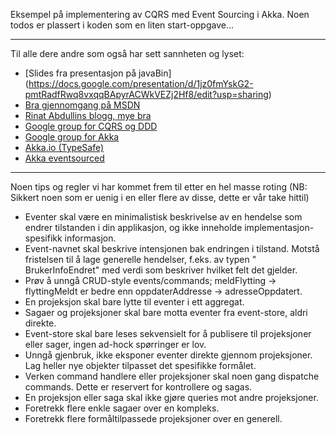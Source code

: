 Eksempel på implementering av CQRS med Event Sourcing i Akka. Noen todos er plassert i koden som en liten start-oppgave...

* * *
Til alle dere andre som også har sett sannheten og lyset:
*   [Slides fra presentasjon på javaBin] (https://docs.google.com/presentation/d/1jz0fmYskG2-pmtRadfRwq8vxqqBApyrACWkVEZj2Hf8/edit?usp=sharing)
*   [Bra gjennomgang på MSDN](http://msdn.microsoft.com/en-us/library/jj554200.aspx) 
*   [Rinat Abdullins blogg, mye bra](http://abdullin.com/) 
*   [Google group for CQRS og DDD](https://groups.google.com/forum/?fromgroups#!forum/dddcqrs) 
*   [Google group for Akka](https://groups.google.com/forum/?fromgroups#!forum/akka-user) 
*   [Akka.io (TypeSafe)](http://akka.io/)
*   [Akka eventsourced](https://github.com/eligosource/eventsourced)

* * *
Noen tips og regler vi har kommet frem til etter en hel masse roting (NB: Sikkert noen som er uenig i en eller flere av disse, dette er vår take hittil)

*   Eventer skal være en minimalistisk beskrivelse av en hendelse som endrer tilstanden i din applikasjon, og ikke inneholde implementasjon-spesifikk informasjon.
*   Event-navnet skal beskrive intensjonen bak endringen i tilstand. Motstå fristelsen til å lage generelle hendelser, f.eks. av typen " BrukerInfoEndret" med verdi som beskriver hvilket felt det gjelder.
*   Prøv å unngå CRUD-style events/commands; meldFlytting -> flyttingMeldt er bedre enn oppdaterAddresse -> adresseOppdatert.
*   En projeksjon skal bare lytte til eventer i ett aggregat.
*   Sagaer og projeksjoner skal bare motta eventer fra event-store, aldri direkte.
*   Event-store skal bare leses sekvensielt for å publisere til projeksjoner eller sager, ingen ad-hock spørringer er lov.
*   Unngå gjenbruk, ikke eksponer eventer direkte gjennom projeksjoner. Lag heller nye objekter tilpasset det spesifikke formålet.
*   Verken command handlere eller projeksjoner skal noen gang dispatche commands. Dette er reservert for kontrollere og sagas.
*   En projeksjon eller saga skal ikke gjøre queries mot andre projeksjoner.
*   Foretrekk flere enkle sagaer over en kompleks.
*   Foretrekk flere formåltilpassede projeksjoner over en generell.
